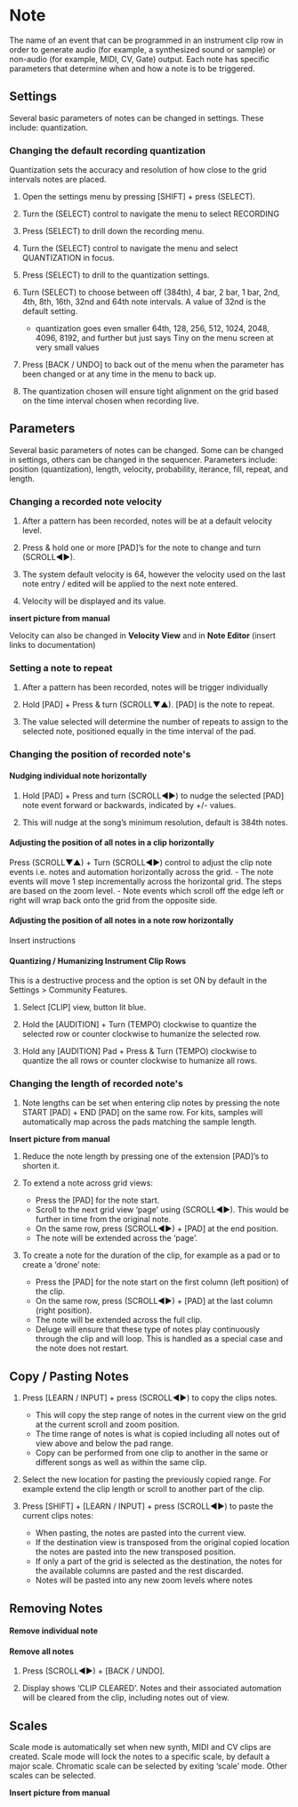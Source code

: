 # Note

The name of an event that can be programmed in an instrument clip row in order to generate audio (for example, a synthesized sound or sample) or non-audio (for example, MIDI, CV, Gate) output. Each note has specific parameters that determine when and how a note is to be triggered.

## Settings

Several basic parameters of notes can be changed in settings. These include: quantization.

### Changing the default recording quantization

Quantization sets the accuracy and resolution of how close to the grid intervals notes are placed.

1. Open the settings menu by pressing [SHIFT] + press (SELECT).

1. Turn the (SELECT) control to navigate the menu to select RECORDING

1. Press (SELECT) to drill down the recording menu.

1. Turn the (SELECT) control to navigate the menu and select QUANTIZATION in focus.

1. Press (SELECT) to drill to the quantization settings.

1. Turn (SELECT) to choose between off (384th), 4 bar, 2 bar, 1 bar, 2nd, 4th, 8th, 16th, 32nd and 64th note intervals. A value of 32nd is the default setting.

    - quantization goes even smaller 64th, 128, 256, 512, 1024, 2048, 4096, 8192, and further but just says Tiny on the menu screen at very small values

1. Press [BACK / UNDO] to back out of the menu when the parameter has been changed or at any time in the menu to back up.

1. The quantization chosen will ensure tight alignment on the grid based on the time interval chosen when recording live.

## Parameters

Several basic parameters of notes can be changed. Some can be changed in settings, others can be changed in the sequencer. Parameters include: position (quantization), length, velocity, probability, iterance, fill, repeat, and length.

### Changing a recorded note velocity

1. After a pattern has been recorded, notes will be at a default velocity level.

1. Press & hold one or more [PAD]’s for the note to change and turn (SCROLL◄►).

1. The system default velocity is 64, however the velocity used on the last note entry / edited will be applied to the next note entered.

1. Velocity will be displayed and its value.

**insert picture from manual**

Velocity can also be changed in **Velocity View** and in **Note Editor** (insert links to documentation)

### Setting a note to repeat

1. After a pattern has been recorded, notes will be trigger individually

1. Hold [PAD] + Press & turn (SCROLL▼▲). [PAD] is the note to repeat.

1. The value selected will determine the number of repeats to assign to the selected note, positioned equally in the time interval of the pad.

### Changing the position of recorded note's

#### Nudging individual note horizontally

1. Hold [PAD] + Press and turn (SCROLL◄►) to nudge the selected [PAD] note event forward or backwards, indicated by +/- values.

1. This will nudge at the song’s minimum resolution, default is 384th notes.

#### Adjusting the position of all notes in a clip horizontally

Press (SCROLL▼▲) + Turn (SCROLL◄►) control to adjust the clip note events i.e. notes and automation horizontally across the grid.
    - The note events will move 1 step incrementally across the horizontal grid. The steps are based on the zoom level.
    - Note events which scroll off the edge left or right will wrap back onto the grid from the opposite side.

#### Adjusting the position of all notes in a note row horizontally

Insert instructions

#### Quantizing / Humanizing Instrument Clip Rows

This is a destructive process and the option is set ON by default in the Settings > Community Features.

1. Select [CLIP] view, button lit blue.

1. Hold the [AUDITION] + Turn (TEMPO) clockwise to quantize the selected row or counter clockwise to humanize the selected row.

1. Hold any [AUDITION] Pad + Press & Turn (TEMPO) clockwise to quantize the all rows or counter clockwise to humanize all rows.

### Changing the length of recorded note's

1. Note lengths can be set when entering clip notes by pressing the note START [PAD] + END [PAD] on the same row. For kits, samples will automatically map across the pads matching the sample length.

**Insert picture from manual**

1. Reduce the note length by pressing one of the extension [PAD]’s to shorten it.

1. To extend a note across grid views:
    - Press the [PAD] for the note start.
    - Scroll to the next grid view ‘page’ using (SCROLL◄►). This would be further in time from the original note.
    - On the same row, press (SCROLL◄►) + [PAD] at the end position.
    - The note will be extended across the ‘page’.

1. To create a note for the duration of the clip, for example as a pad or to create a ‘drone’ note:
    - Press the [PAD] for the note start on the first column (left position) of the clip.
    - On the same row, press (SCROLL◄►) + [PAD] at the last column (right position).
    - The note will be extended across the full clip.
    - Deluge will ensure that these type of notes play continuously through the clip and will loop. This is handled as a special case and the note does not restart.

## Copy / Pasting Notes

1. Press [LEARN / INPUT] + press (SCROLL◄►) to copy the clips notes.
    - This will copy the step range of notes in the current view on the grid at the current scroll and zoom position.
    - The time range of notes is what is copied including all notes out of view above and below the pad range.
    - Copy can be performed from one clip to another in the same or different songs as well as within the same clip.

1. Select the new location for pasting the previously copied range. For example extend the clip length or scroll to another part of the clip.

1. Press [SHIFT] + [LEARN / INPUT] + press (SCROLL◄►) to paste the current clips notes:
    - When pasting, the notes are pasted into the current view.
    - If the destination view is transposed from the original copied location the notes are pasted into the new transposed position.
    - If only a part of the grid is selected as the destination, the notes for the available columns are pasted and the rest discarded.
    - Notes will be pasted into any new zoom levels where notes

## Removing Notes

#### Remove individual note

#### Remove all notes

1. Press (SCROLL◄►) + [BACK / UNDO].

1. Display shows ‘CLIP CLEARED’. Notes and their associated automation will be cleared from the clip, including notes out of view.

## Scales

Scale mode is automatically set when new synth, MIDI and CV clips are created. Scale mode will lock the notes to a specific scale, by default a major scale. Chromatic scale can be selected by exiting ‘scale’ mode. Other scales can be selected.

**Insert picture from manual**


